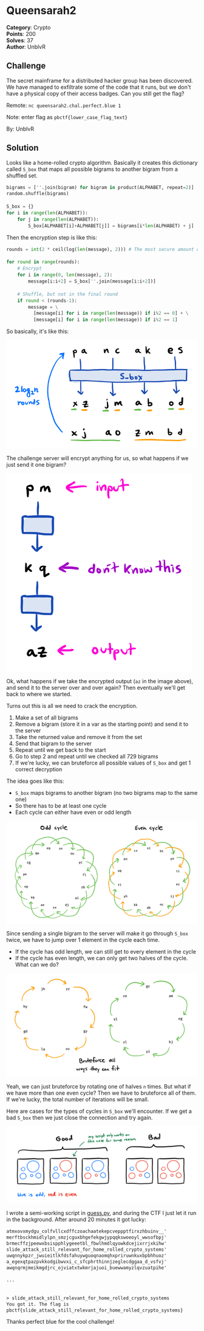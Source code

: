 # Queensarah2

**Category**: Crypto \
**Points**: 200 \
**Solves**: 37 \
**Author**: UnblvR

## Challenge

The secret mainframe for a distributed hacker group has been discovered. We
have managed to exfiltrate some of the code that it runs, but we don't have a
physical copy of their access badges. Can you still get the flag?

Remote: `nc queensarah2.chal.perfect.blue 1`

Note: enter flag as `pbctf{lower_case_flag_text}`

By: UnblvR

## Solution

Looks like a home-rolled crypto algorithm. Basically it creates this dictionary
called `S_box` that maps all possible bigrams to another bigram from a shuffled
set.

```python
bigrams = [''.join(bigram) for bigram in product(ALPHABET, repeat=2)]
random.shuffle(bigrams)

S_box = {}
for i in range(len(ALPHABET)):
    for j in range(len(ALPHABET)):
        S_box[ALPHABET[i]+ALPHABET[j]] = bigrams[i*len(ALPHABET) + j]
```

Then the encryption step is like this:
```python
rounds = int(2 * ceil(log(len(message), 2))) # The most secure amount of rounds

for round in range(rounds):
    # Encrypt
    for i in range(0, len(message), 2):
        message[i:i+2] = S_box[''.join(message[i:i+2])]

    # Shuffle, but not in the final round
    if round < (rounds-1):
        message = \
          [message[i] for i in range(len(message)) if i%2 == 0] + \
          [message[i] for i in range(len(message)) if i%2 == 1]
```

So basically, it's like this:

![encrypt](imgs/encrypt.png)

The challenge server will encrypt anything for us, so what happens if we just
send it one bigram?

![two](imgs/two.png)

Ok, what happens if we take the encrypted output (`az` in the image above), and
send it to the server over and over again? Then eventually we'll get back to
where we started.

Turns out this is all we need to crack the encryption.
1. Make a set of all bigrams
2. Remove a bigram (store it in a var as the starting point) and send it to the
   server
3. Take the returned value and remove it from the set
4. Send that bigram to the server
5. Repeat until we get back to the start
6. Go to step 2 and repeat until we checked all 729 bigrams
7. If we're lucky, we can bruteforce all possible values of `S_box` and get 1
   correct decryption

The idea goes like this:
- `S_box` maps bigrams to another bigram (no two bigrams map to the same one)
- So there has to be at least one cycle
- Each cycle can either have even or odd length

![even_odd](imgs/even_odd.png)

Since sending a single bigram to the server will make it go through
`S_box` twice, we have to jump over 1 element in the cycle each time.
- If the cycle has odd length, we can still get to every element in the cycle
- If the cycle has even length, we can only get two halves of the cycle. What
  can we do?

![even](imgs/even.png)

Yeah, we can just bruteforce by rotating one of halves `n` times. But what if we
have more than one even cycle? Then we have to bruteforce all of them. If we're
lucky, the total number of iterations will be small.

Here are cases for the types of cycles in `S_box` we'll encounter. If we get a
bad `S_box` then we just close the connection and try again.

![cycles](imgs/cycles.png)

I wrote a semi-working script in [guess.py](guess.py), and during the CTF I just
let it run in the background. After around 20 minutes it got lucky:
```
atmxovxmydgu_colfvllcxdffczoachaatekepcveppptfirxzhbuinv__'
merftbsckhmidlylpn_smzjcguxbhgefekgwjypqqkswoeoyl_wwsofbpj'
brmecffzjpeewxbsispphlygeeetbl_fbwlhmdlqyowkdcejixrrjxkihw'
slide_attack_still_relevant_for_home_rolled_crypto_systems'
uwqnnykpzr_jwuieitlkfdsfahuywguoqnaomqhxpriruwnkuxbpbhhuoz'
a_egexqtpazpvkkodgibwvxi_c_sfcphrthinnjzeglecdggaa_d_vsfvj'
awqnqrmjmeikmgdjrc_ojviatxtwkmrjajuoi_buewwamyzlqvzuatpihe'

...


> slide_attack_still_relevant_for_home_rolled_crypto_systems
You got it. The flag is pbctf{slide_attack_still_relevant_for_home_rolled_crypto_systems}
```

Thanks perfect blue for the cool challenge!

